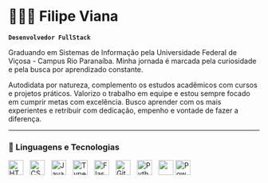 # 🧑🏻‍💻 Filipe Viana

**`Desenvolvedor FullStack`**

Graduando em Sistemas de Informação pela Universidade Federal de Viçosa - Campus Rio Paranaíba. Minha jornada é marcada pela curiosidade e pela busca por aprendizado constante.

Autodidata por natureza, complemento os estudos acadêmicos com cursos e projetos práticos. Valorizo o trabalho em equipe e estou sempre focado em cumprir metas com excelência. Busco aprender com os mais experientes e retribuir com dedicação, empenho e vontade de fazer a diferença.


---

### 🤖 Linguagens e Tecnologias

<img 
    align="left" 
    alt="HTML"
    title="HTML" 
    width="30px" 
    style="padding-right: 10px;" 
    src="https://cdn.jsdelivr.net/gh/devicons/devicon@latest/icons/html5/html5-original.svg" 
/>
<img 
    align="left" 
    alt="CSS" 
    title="CSS"
    width="30px" 
    style="padding-right: 10px;" 
    src="https://cdn.jsdelivr.net/gh/devicons/devicon@latest/icons/css3/css3-original.svg" 
/>
<img 
    align="left" 
    alt="JavaScript" 
    title="JavaScript"
    width="30px" 
    style="padding-right: 10px;" 
    src="https://cdn.jsdelivr.net/gh/devicons/devicon@latest/icons/javascript/javascript-original.svg" 
/>
<img 
    align="left" 
    alt="TypeScript"
    title="TypeScript" 
    width="30px" 
    style="padding-right: 10px;" 
    src="https://cdn.jsdelivr.net/gh/devicons/devicon@latest/icons/typescript/typescript-original.svg" 
/>

<img 
    align="left" 
    alt="Flask.api" 
    title="FLask.api"
    width="30px" 
    style="padding-right: 10px;" 
    src="https://cdn.jsdelivr.net/gh/devicons/devicon@latest/icons/flask/flask-original.svg"          
/>

<img 
    align="left" 
    alt="Git" 
    title="Git"
    width="30px" 
    style="padding-right: 10px;" 
    src="https://cdn.jsdelivr.net/gh/devicons/devicon@latest/icons/git/git-original.svg" 
/>
<img 
    align="left" 
    alt="Python" 
    title="Python"
    width="30px" 
    style="padding-right: 10px;" 
    src="https://cdn.jsdelivr.net/gh/devicons/devicon@latest/icons/python/python-original.svg" 
/>

<p align="left">
  <img src="https://cdn.jsdelivr.net/gh/devicons/devicon/icons/mysql/mysql-original.svg" height="30" />
  <img src="https://img.icons8.com/color/48/power-bi.png" height="30" title="Power BI"/>
</p>


<br/>
<br/>





